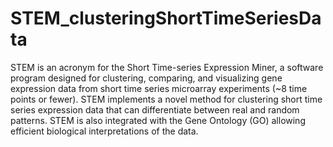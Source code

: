 # STEM_clusteringShortTimeSeriesData

STEM is an acronym for the Short Time-series Expression Miner, a software program designed for clustering,
comparing, and visualizing gene expression data from short time series microarray experiments (~8 time points
or fewer). STEM implements a novel method for clustering short time series expression data that can differentiate
between real and random patterns. STEM is also integrated with the Gene Ontology (GO) allowing efficient
biological interpretations of the data.
